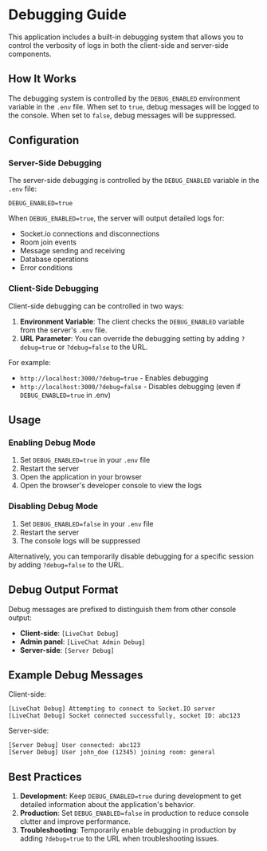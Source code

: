 # Debugging Guide

This application includes a built-in debugging system that allows you to control the verbosity of logs in both the client-side and server-side components.

## How It Works

The debugging system is controlled by the `DEBUG_ENABLED` environment variable in the `.env` file. When set to `true`, debug messages will be logged to the console. When set to `false`, debug messages will be suppressed.

## Configuration

### Server-Side Debugging

The server-side debugging is controlled by the `DEBUG_ENABLED` variable in the `.env` file:

```env
DEBUG_ENABLED=true
```

When `DEBUG_ENABLED=true`, the server will output detailed logs for:
- Socket.io connections and disconnections
- Room join events
- Message sending and receiving
- Database operations
- Error conditions

### Client-Side Debugging

Client-side debugging can be controlled in two ways:

1. **Environment Variable**: The client checks the `DEBUG_ENABLED` variable from the server's `.env` file.
2. **URL Parameter**: You can override the debugging setting by adding `?debug=true` or `?debug=false` to the URL.

For example:
- `http://localhost:3000/?debug=true` - Enables debugging
- `http://localhost:3000/?debug=false` - Disables debugging (even if `DEBUG_ENABLED=true` in .env)

## Usage

### Enabling Debug Mode

1. Set `DEBUG_ENABLED=true` in your `.env` file
2. Restart the server
3. Open the application in your browser
4. Open the browser's developer console to view the logs

### Disabling Debug Mode

1. Set `DEBUG_ENABLED=false` in your `.env` file
2. Restart the server
3. The console logs will be suppressed

Alternatively, you can temporarily disable debugging for a specific session by adding `?debug=false` to the URL.

## Debug Output Format

Debug messages are prefixed to distinguish them from other console output:

- **Client-side**: `[LiveChat Debug]`
- **Admin panel**: `[LiveChat Admin Debug]`
- **Server-side**: `[Server Debug]`

## Example Debug Messages

Client-side:
```
[LiveChat Debug] Attempting to connect to Socket.IO server
[LiveChat Debug] Socket connected successfully, socket ID: abc123
```

Server-side:
```
[Server Debug] User connected: abc123
[Server Debug] User john_doe (12345) joining room: general
```

## Best Practices

1. **Development**: Keep `DEBUG_ENABLED=true` during development to get detailed information about the application's behavior.
2. **Production**: Set `DEBUG_ENABLED=false` in production to reduce console clutter and improve performance.
3. **Troubleshooting**: Temporarily enable debugging in production by adding `?debug=true` to the URL when troubleshooting issues.
